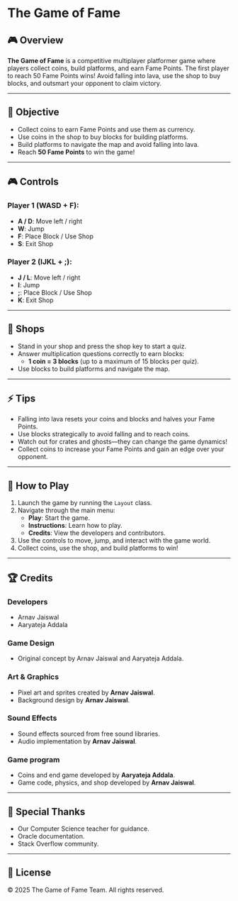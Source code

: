 # The Game of Fame

## 🎮 Overview

**The Game of Fame** is a competitive multiplayer platformer game where players collect coins, build platforms, and earn Fame Points. The first player to reach 50 Fame Points wins! Avoid falling into lava, use the shop to buy blocks, and outsmart your opponent to claim victory.

---

## 🎯 Objective

- Collect coins to earn Fame Points and use them as currency.
- Use coins in the shop to buy blocks for building platforms.
- Build platforms to navigate the map and avoid falling into lava.
- Reach **50 Fame Points** to win the game!

---

## 🎮 Controls

### **Player 1 (WASD + F):**

- **A / D**: Move left / right
- **W**: Jump
- **F**: Place Block / Use Shop
- **S**: Exit Shop

### **Player 2 (IJKL + ;):**

- **J / L**: Move left / right
- **I**: Jump
- **;**: Place Block / Use Shop
- **K**: Exit Shop

---

## 🛒 Shops

- Stand in your shop and press the shop key to start a quiz.
- Answer multiplication questions correctly to earn blocks:
  - **1 coin = 3 blocks** (up to a maximum of 15 blocks per quiz).
- Use blocks to build platforms and navigate the map.

---

## ⚡ Tips

- Falling into lava resets your coins and blocks and halves your Fame Points.
- Use blocks strategically to avoid falling and to reach coins.
- Watch out for crates and ghosts—they can change the game dynamics!
- Collect coins to increase your Fame Points and gain an edge over your opponent.

---

## 📜 How to Play

1. Launch the game by running the `Layout` class.
2. Navigate through the main menu:
   - **Play**: Start the game.
   - **Instructions**: Learn how to play.
   - **Credits**: View the developers and contributors.
3. Use the controls to move, jump, and interact with the game world.
4. Collect coins, use the shop, and build platforms to win!

---

## 🏆 Credits

### Developers

- Arnav Jaiswal
- Aaryateja Addala

### Game Design

- Original concept by Arnav Jaiswal and Aaryateja Addala.

### Art & Graphics

- Pixel art and sprites created by **Arnav Jaiswal**.
- Background design by **Arnav Jaiswal**.

### Sound Effects

- Sound effects sourced from free sound libraries.
- Audio implementation by **Arnav Jaiswal**.

### Game program

- Coins and end game developed by **Aaryateja Addala**.
- Game code, physics, and shop developed by **Arnav Jaiswal**.

---

## 🙏 Special Thanks

- Our Computer Science teacher for guidance.
- Oracle documentation.
- Stack Overflow community.

---

## 📜 License

© 2025 The Game of Fame Team. All rights reserved.
